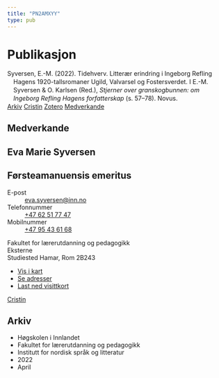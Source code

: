 ```yaml
---
title: "PN2AMXYY"
type: pub
---
```

<h1>Publikasjon</h1>
<article id="csl-bib-container-PN2AMXYY" class="csl-bib-container">
  <div class="csl-bib-body" style="line-height: 1.35; padding-left: 1em; text-indent:-1em;">
  <div class="csl-entry">Syversen, E.-M. (2022). Tidehverv. Litter&#xE6;r erindring i Ingeborg Refling Hagens 1920-tallsromaner Ugild, Valvarsel og Fostersverdet. I E.-M. Syversen &amp; O. Karlsen (Red.), <i>Stjerner over granskogbunnen: om Ingeborg Refling Hagens forfatterskap</i> (s. 57&#x2013;78). Novus.</div>
</div>
  <div class="csl-bib-buttons">
    <a href="#taxonomy-article-PN2AMXYY" class="csl-bib-button">Arkiv</a>
    <a href="https://app.cristin.no/results/show.jsf?id=2020027" alt="Cristin URL" class="csl-bib-button">Cristin</a>
    <a href="http://zotero.org/groups/5402882/items/PN2AMXYY" alt="Zotero URL" class="csl-bib-button">Zotero</a>
    <a href="#contributors-article-PN2AMXYY" class="csl-bib-button">Medverkande</a>
  </div>
  <div id="csl-bib-meta-container-PN2AMXYY"></div>
</article>
<div id="csl-bib-meta-PN2AMXYY" class="csl-bib-meta">
  <article id="contributors-article-PN2AMXYY" class="contributors-article">
    <h1>Medverkande</h1>
    <div class="personas"> <div class="vrtx-hinn-person-card"> <div class="photo"> <i class="lar la-user-circle missing-person"></i> </div> <div class="info"> <hgroup><h1>Eva Marie Syversen</h1> <h2>Førsteamanuensis emeritus</h2> </hgroup><dl> <dt>E-post</dt> <dd> <a href="mailto:eva.syversen@inn.no">eva.syversen@inn.no</a> </dd> <dt>Telefonnummer</dt> <dd><a href="tel:+4762517747"> +47 62 51 77 47 </a></dd> <dt>Mobilnummer</dt> <dd><a href="tel:+4795436168"> +47 95 43 61 68 </a></dd> </dl> <p> Fakultet for lærerutdanning og pedagogikk<br> Eksterne<br> Studiested Hamar, Rom 2B243 </p> <ul class="vrtx-hinn-links"> <li><a href="https://www.google.com/maps?q=60.796320,%2011.074390">Vis i kart</a></li> <li><a href="https://www.inn.no/finn-en-ansatt/eva-syversen.html#vrtx-hinn-addresses">Se adresser</a></li> <li><a href="https://www.inn.no/finn-en-ansatt/eva-syversen.html?vrtx=vcf">Last ned visittkort</a></li> </ul> </div> </div> <a href="https://app.cristin.no/persons/show.jsf?id=100353" alt="Cristin URL" class="personas-cristin">Cristin</a> </div>
  </article>
  <article id="taxonomy-article-PN2AMXYY" class="taxonomy-article">
    <h1>Arkiv</h1>
    <ul>
      <li>Høgskolen i Innlandet</li>
      <li>Fakultet for lærerutdanning og pedagogikk</li>
      <li>Institutt for nordisk språk og litteratur</li>
      <li>2022</li>
      <li>April</li>
    </ul>
  </article>
</div>
